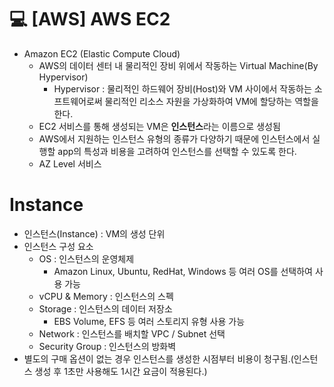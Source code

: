 💻 [AWS] AWS EC2
================
* Amazon EC2 (Elastic Compute Cloud)
  * AWS의 데이터 센터 내 물리적인 장비 위에서 작동하는 Virtual Machine(By Hypervisor)
    * Hypervisor : 물리적인 하드웨어 장비(Host)와 VM 사이에서 작동하는 소프트웨어로써 물리적인 리소스 자원을 가상화하여 VM에 할당하는 역할을 한다.
  * EC2 서비스를 통해 생성되는 VM은 **인스턴스**라는 이름으로 생성됨
  * AWS에서 지원하는 인스턴스 유형의 종류가 다양하기 때문에 인스턴스에서 실행할 app의 특성과 비용을 고려하여 인스턴스를 선택할 수 있도록 한다.
  * AZ Level 서비스

# Instance
* 인스턴스(Instance) : VM의 생성 단위
* 인스턴스 구성 요소
  * OS : 인스턴스의 운영체제
    * Amazon Linux, Ubuntu, RedHat, Windows 등 여러 OS를 선택하여 사용 가능
  * vCPU & Memory : 인스턴스의 스펙
  * Storage : 인스턴스의 데이터 저장소
    * EBS Volume, EFS 등 여러 스토리지 유형 사용 가능
  * Network : 인스턴스를 배치할 VPC / Subnet 선택
  * Security Group : 인스턴스의 방화벽
* 별도의 구매 옵션이 없는 경우 인스턴스를 생성한 시점부터 비용이 청구됨.(인스턴스 생성 후 1초만 사용해도 1시간 요금이 적용된다.)